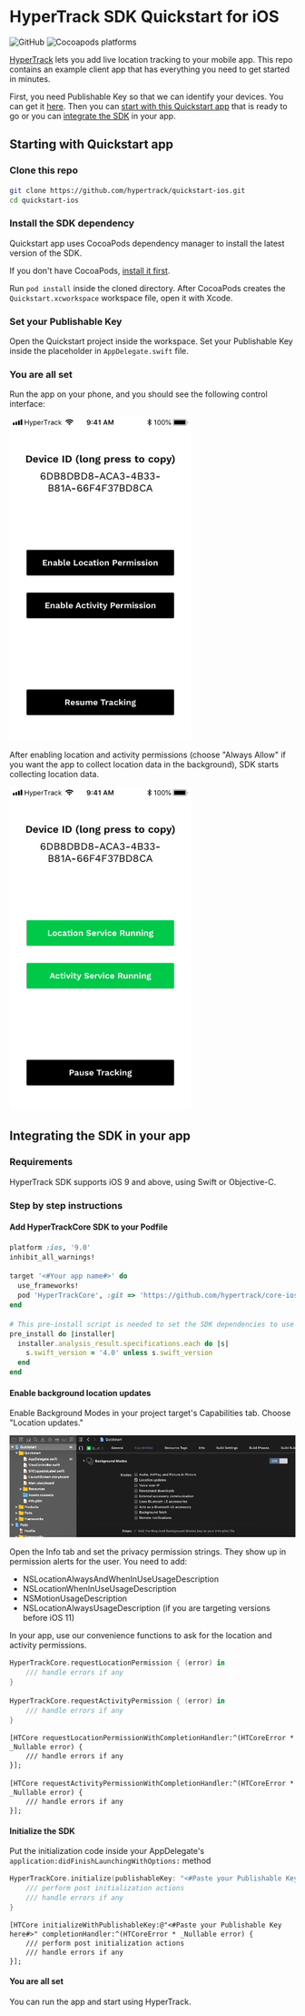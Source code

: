 # HyperTrack SDK Quickstart for iOS

![GitHub](https://img.shields.io/github/license/hypertrack/quickstart-ios.svg)
![Cocoapods platforms](https://img.shields.io/cocoapods/p/HyperTrackCore.svg)

[HyperTrack](https://www.hypertrack.com) lets you add live location tracking to your mobile app. This repo contains an example client app that has everything you need to get started in minutes.

First, you need Publishable Key so that we can identify your devices. You can get it [here]().
Then you can [start with this Quickstart app](#starting-with-quickstart-app) that is ready to go or you can [integrate the SDK](#integrating-the-SDK-in-your-app) in your app.

## Starting with Quickstart app

### Clone this repo
```bash
git clone https://github.com/hypertrack/quickstart-ios.git
cd quickstart-ios
```
### Install the SDK dependency

Quickstart app uses CocoaPods dependency manager to install the latest version of the SDK.

If you don't have CocoaPods, [install it first](https://guides.cocoapods.org/using/getting-started.html#installation).

Run `pod install` inside the cloned directory. After CocoaPods creates the `Quickstart.xcworkspace` workspace file, open it with Xcode.

### Set your Publishable Key

Open the Quickstart project inside the workspace. Set your Publishable Key inside the placeholder in `AppDelegate.swift` file.

### You are all set

Run the app on your phone, and you should see the following control interface:

<img src="Images/Control_Screen.png" alt="Control Screen" width="320"/>

After enabling location and activity permissions (choose "Always Allow" if you want the app to collect location data in the background), SDK starts collecting location data.

<img src="Images/Control_Screen_Running.png" alt="Control Screen Running" width="320"/>

## Integrating the SDK in your app

### Requirements

HyperTrack SDK supports iOS 9 and above, using Swift or Objective-C. 

### Step by step instructions

#### Add HyperTrackCore SDK to your Podfile

```ruby
platform :ios, '9.0'
inhibit_all_warnings!

target '<#Your app name#>' do
  use_frameworks!
  pod 'HyperTrackCore', :git => 'https://github.com/hypertrack/core-ios-sdk.git', :commit => 'c7554a7e9664b4c0c58de0c635ade83683bb0b3b'
end

# This pre-install script is needed to set the SDK dependencies to use Swift 4.0
pre_install do |installer|
  installer.analysis_result.specifications.each do |s|
    s.swift_version = '4.0' unless s.swift_version
  end
end
```

#### Enable background location updates

Enable Background Modes in your project target's Capabilities tab. Choose "Location updates."

![Capabilities](Images/Background_Modes.png)

Open the Info tab and set the privacy permission strings. They show up in permission alerts for the user. You need to add:
- NSLocationAlwaysAndWhenInUseUsageDescription
- NSLocationWhenInUseUsageDescription
- NSMotionUsageDescription
- NSLocationAlwaysUsageDescription (if you are targeting versions before iOS 11)

In your app, use our convenience functions to ask for the location and activity permissions.

```swift
HyperTrackCore.requestLocationPermission { (error) in
    /// handle errors if any
}

HyperTrackCore.requestActivityPermission { (error) in
    /// handle errors if any
}
```

```objc
[HTCore requestLocationPermissionWithCompletionHandler:^(HTCoreError * _Nullable error) {
    /// handle errors if any
}];

[HTCore requestActivityPermissionWithCompletionHandler:^(HTCoreError * _Nullable error) {
    /// handle errors if any
}];
```

#### Initialize the SDK

Put the initialization code inside your AppDelegate's `application:didFinishLaunchingWithOptions:` method 

```swift
HyperTrackCore.initialize(publishableKey: "<#Paste your Publishable Key here#>") { (error) in
    /// perform post initialization actions
    /// handle errors if any
}
```

```objc
[HTCore initializeWithPublishableKey:@"<#Paste your Publishable Key here#>" completionHandler:^(HTCoreError * _Nullable error) {
    /// perform post initialization actions
    /// handle errors if any
}];
```

#### You are all set

You can run the app and start using HyperTrack.
